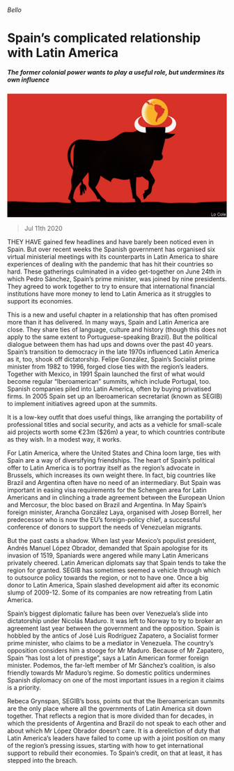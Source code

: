 ###### Bello

# Spain’s complicated relationship with Latin America 

##### The former colonial power wants to play a useful role, but undermines its own influence 

![image](images/20200711_AMD001_0.jpg) 

> Jul 11th 2020 

THEY HAVE gained few headlines and have barely been noticed even in Spain. But over recent weeks the Spanish government has organised six virtual ministerial meetings with its counterparts in Latin America to share experiences of dealing with the pandemic that has hit their countries so hard. These gatherings culminated in a video get-together on June 24th in which Pedro Sánchez, Spain’s prime minister, was joined by nine presidents. They agreed to work together to try to ensure that international financial institutions have more money to lend to Latin America as it struggles to support its economies.

This is a new and useful chapter in a relationship that has often promised more than it has delivered. In many ways, Spain and Latin America are close. They share ties of language, culture and history (though this does not apply to the same extent to Portuguese-speaking Brazil). But the political dialogue between them has had ups and downs over the past 40 years. Spain’s transition to democracy in the late 1970s influenced Latin America as it, too, shook off dictatorship. Felipe González, Spain’s Socialist prime minister from 1982 to 1996, forged close ties with the region’s leaders. Together with Mexico, in 1991 Spain launched the first of what would become regular “Iberoamerican” summits, which include Portugal, too. Spanish companies piled into Latin America, often by buying privatised firms. In 2005 Spain set up an Iberoamerican secretariat (known as SEGIB) to implement initiatives agreed upon at the summits.


It is a low-key outfit that does useful things, like arranging the portability of professional titles and social security, and acts as a vehicle for small-scale aid projects worth some €23m ($26m) a year, to which countries contribute as they wish. In a modest way, it works.

For Latin America, where the United States and China loom large, ties with Spain are a way of diversifying friendships. The heart of Spain’s political offer to Latin America is to portray itself as the region’s advocate in Brussels, which increases its own weight there. In fact, big countries like Brazil and Argentina often have no need of an intermediary. But Spain was important in easing visa requirements for the Schengen area for Latin Americans and in clinching a trade agreement between the European Union and Mercosur, the bloc based on Brazil and Argentina. In May Spain’s foreign minister, Arancha González Laya, organised with Josep Borrell, her predecessor who is now the EU’s foreign-policy chief, a successful conference of donors to support the needs of Venezuelan migrants.

But the past casts a shadow. When last year Mexico’s populist president, Andrés Manuel López Obrador, demanded that Spain apologise for its invasion of 1519, Spaniards were angered while many Latin Americans privately cheered. Latin American diplomats say that Spain tends to take the region for granted. SEGIB has sometimes seemed a vehicle through which to outsource policy towards the region, or not to have one. Once a big donor to Latin America, Spain slashed development aid after its economic slump of 2009-12. Some of its companies are now retreating from Latin America.

Spain’s biggest diplomatic failure has been over Venezuela’s slide into dictatorship under Nicolás Maduro. It was left to Norway to try to broker an agreement last year between the government and the opposition. Spain is hobbled by the antics of José Luis Rodríguez Zapatero, a Socialist former prime minister, who claims to be a mediator in Venezuela. The country’s opposition considers him a stooge for Mr Maduro. Because of Mr Zapatero, Spain “has lost a lot of prestige”, says a Latin American former foreign minister. Podemos, the far-left member of Mr Sánchez’s coalition, is also friendly towards Mr Maduro’s regime. So domestic politics undermines Spanish diplomacy on one of the most important issues in a region it claims is a priority.

Rebeca Grynspan, SEGIB’s boss, points out that the Iberoamerican summits are the only place where all the governments of Latin America sit down together. That reflects a region that is more divided than for decades, in which the presidents of Argentina and Brazil do not speak to each other and about which Mr López Obrador doesn’t care. It is a dereliction of duty that Latin America’s leaders have failed to come up with a joint position on many of the region’s pressing issues, starting with how to get international support to rebuild their economies. To Spain’s credit, on that at least, it has stepped into the breach.

